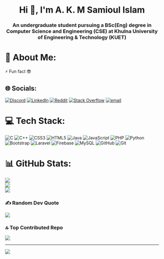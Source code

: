 <h1 align="center">Hi 👋, I'm A. K. M Samioul Islam</h1>
<h3 align="center">An undergraduate student pursuing a BSc(Eng) degree in Computer Science and Engineering (CSE) at Khulna University of Engineering & Technology (KUET)</h3>

# 💫 About Me:
⚡ Fun fact 😎


## 🌐 Socials:
[![Discord](https://img.shields.io/badge/Discord-%237289DA.svg?logo=discord&logoColor=white)](https://discord.gg/users/771758680450138132) [![LinkedIn](https://img.shields.io/badge/LinkedIn-%230077B5.svg?logo=linkedin&logoColor=white)](https://linkedin.com/in/a-k-m-samioul-islam-23686229b) [![Reddit](https://img.shields.io/badge/Reddit-%23FF4500.svg?logo=Reddit&logoColor=white)](https://reddit.com/user/SIR_08) [![Stack Overflow](https://img.shields.io/badge/-Stackoverflow-FE7A16?logo=stack-overflow&logoColor=white)](https://stackoverflow.com/users/28455630) [![email](https://img.shields.io/badge/Email-D14836?logo=gmail&logoColor=white)](mailto:akmsamioulislam51@gmail.com) 

# 💻 Tech Stack:
![C](https://img.shields.io/badge/c-%2300599C.svg?style=for-the-badge&logo=c&logoColor=white) ![C++](https://img.shields.io/badge/c++-%2300599C.svg?style=for-the-badge&logo=c%2B%2B&logoColor=white) ![CSS3](https://img.shields.io/badge/css3-%231572B6.svg?style=for-the-badge&logo=css3&logoColor=white) ![HTML5](https://img.shields.io/badge/html5-%23E34F26.svg?style=for-the-badge&logo=html5&logoColor=white) ![Java](https://img.shields.io/badge/java-%23ED8B00.svg?style=for-the-badge&logo=openjdk&logoColor=white) ![JavaScript](https://img.shields.io/badge/javascript-%23323330.svg?style=for-the-badge&logo=javascript&logoColor=%23F7DF1E) ![PHP](https://img.shields.io/badge/php-%23777BB4.svg?style=for-the-badge&logo=php&logoColor=white) ![Python](https://img.shields.io/badge/python-3670A0?style=for-the-badge&logo=python&logoColor=ffdd54) ![Bootstrap](https://img.shields.io/badge/bootstrap-%238511FA.svg?style=for-the-badge&logo=bootstrap&logoColor=white) ![Laravel](https://img.shields.io/badge/laravel-%23FF2D20.svg?style=for-the-badge&logo=laravel&logoColor=white) ![Firebase](https://img.shields.io/badge/firebase-a08021?style=for-the-badge&logo=firebase&logoColor=ffcd34) ![MySQL](https://img.shields.io/badge/mysql-4479A1.svg?style=for-the-badge&logo=mysql&logoColor=white) ![GitHub](https://img.shields.io/badge/github-%23121011.svg?style=for-the-badge&logo=github&logoColor=white) ![Git](https://img.shields.io/badge/git-%23F05033.svg?style=for-the-badge&logo=git&logoColor=white)
# 📊 GitHub Stats:
![](https://github-readme-stats.vercel.app/api?username=Samioul51&theme=dark&hide_border=false&include_all_commits=false&count_private=false)<br/>
![](https://nirzak-streak-stats.vercel.app/?user=Samioul51&theme=dark&hide_border=false)<br/>
![](https://github-readme-stats.vercel.app/api/top-langs/?username=Samioul51&theme=dark&hide_border=false&include_all_commits=false&count_private=false&layout=compact)

### ✍️ Random Dev Quote
![](https://quotes-github-readme.vercel.app/api?type=horizontal&theme=tokyonight)

### 🔝 Top Contributed Repo
![](https://github-contributor-stats.vercel.app/api?username=Samioul51&limit=5&theme=dark&combine_all_yearly_contributions=true)

---
[![](https://visitcount.itsvg.in/api?id=Samioul51&icon=0&color=0)](https://visitcount.itsvg.in)

<!-- Proudly created with GPRM ( https://gprm.itsvg.in ) -->
